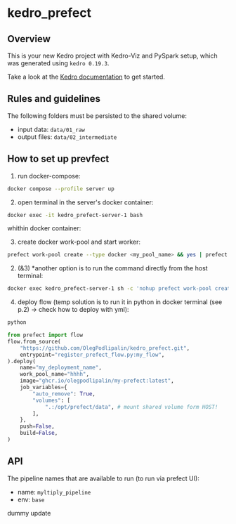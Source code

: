 # kedro_prefect

## Overview

This is your new Kedro project with Kedro-Viz and PySpark setup, which was generated using `kedro 0.19.3`.

Take a look at the [Kedro documentation](https://docs.kedro.org) to get started.

## Rules and guidelines

The following folders must be persisted to the shared volume:  
- input data: `data/01_raw`  
- output files: `data/02_intermediate`  

## How to set up prevfect
1. run docker-compose: 
```bash
docker compose --profile server up
```
2. open terminal in the server's docker container:
```bash
docker exec -it kedro_prefect-server-1 bash
```
whithin docker container:  

3. create docker work-pool and start worker:
```bash
prefect work-pool create --type docker <my_pool_name> && yes | prefect worker start --pool <my_pool_name>
```
2. (&3) *another option is to run the command directly from the host terminal:
```bash
docker exec kedro_prefect-server-1 sh -c 'nohup prefect work-pool create --type docker <my_pool_name> && yes | prefect worker start --pool <my_pool_name> >/dev/null 2>&1 &'
```
4. deploy flow (temp solution is to run it in python in docker terminal (see p.2) -> check how to deploy with yml):
```bash
python
```
```python
from prefect import flow
flow.from_source(
    "https://github.com/OlegPodlipalin/kedro_prefect.git",
    entrypoint="register_prefect_flow.py:my_flow",
).deploy(
    name="my_deployment_name",
    work_pool_name="hhhh",
    image="ghcr.io/olegpodlipalin/my-prefect:latest",
    job_variables={
    	"auto_remove": True,
    	"volumes": [
    		".:/opt/prefect/data", # mount shared volume form HOST!
    	],
    },
    push=False,
    build=False,
)
```

## API
The pipeline names that are available to run (to run via prefect UI):  
- name: `myltiply_pipeline`
- env: `base`

dummy update